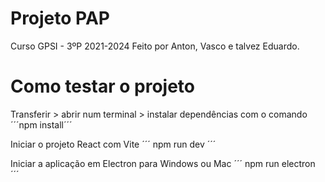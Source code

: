 # Projeto PAP

Curso GPSI - 3ºP 2021-2024
Feito por Anton, Vasco e talvez Eduardo.

# Como testar o projeto

Transferir  > abrir num terminal > instalar dependências com o comando ´´´npm install´´´

Iniciar o projeto React com Vite
´´´
npm run dev
´´´


Iniciar a aplicação em Electron para Windows ou Mac
´´´
npm run electron
´´´